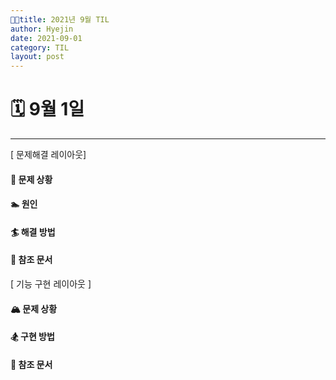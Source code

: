 ```yaml
---
title: 2021년 9월 TIL
author: Hyejin
date: 2021-09-01
category: TIL
layout: post
---
```


# 🗓 9월 1일







---

[ 문제해결 레이아웃]

#### 🌊 문제 상황

#### 🏊 원인

#### 🏄 해결 방법

#### 📃 참조 문서

[ 기능 구현 레이아웃 ]

#### 🏔 문제 상황

#### 🏂 구현 방법

#### 📃 참조 문서

